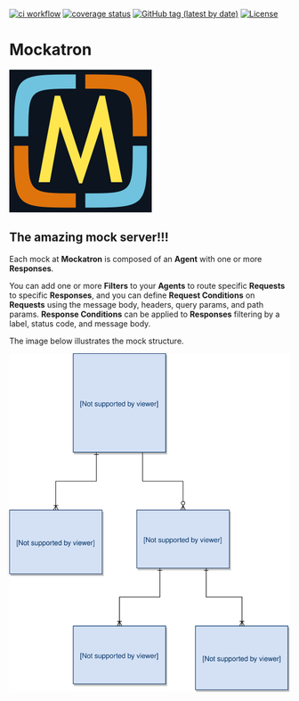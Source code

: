 [![ci workflow](https://github.com/rzcastilho/mockatron/actions/workflows/ci.yml/badge.svg)](https://github.com/rzcastilho/mockatron/actions/workflows/ci.yml/badge.svg)
[![coverage status](https://coveralls.io/repos/github/rzcastilho/mockatron/badge.svg)](https://coveralls.io/github/rzcastilho/mockatron)
[![GitHub tag (latest by date)](https://img.shields.io/github/v/tag/rzcastilho/mockatron)](https://github.com/rzcastilho/mockatron/releases)
[![License](https://img.shields.io/badge/License-MIT-blue.svg)](https://github.com/rzcastilho/mockatron/blob/master/LICENSE)

# Mockatron

![Mockatron Logo](docs/images/mockatron-logo.png "Mockatron Logo")

## The amazing mock server!!!

Each mock at **Mockatron** is composed of an **Agent** with one or more **Responses**.

You can add one or more **Filters** to your **Agents** to route specific **Requests** to specific **Responses**, and you can define **Request Conditions** on **Requests** using the message body, headers, query params, and path params. **Response Conditions** can be applied to **Responses** filtering by a label, status code, and message body.

The image below illustrates the mock structure.

![Database Schema](docs/images/database-schema.svg "Database Schema")
